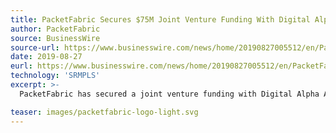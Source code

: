 ```yaml
---
title: PacketFabric Secures $75M Joint Venture Funding With Digital Alpha Advisors Supporting Connectivity Advances for Next-Generation Networking Platforms
author: PacketFabric
source: BusinessWire
source-url: https://www.businesswire.com/news/home/20190827005512/en/PacketFabric-Secures-75M-Joint-Venture-Funding-Digital
date: 2019-08-27
eurl: https://www.businesswire.com/news/home/20190827005512/en/PacketFabric-Secures-75M-Joint-Venture-Funding-Digital
technology: 'SRMPLS'
excerpt: >-
  PacketFabric has secured a joint venture funding with Digital Alpha Advisors to advance the development of innovate network connection technologies that meet the needs of enterprises deploying next generation networks. As part of this investment, the network will evolve towards a more flexible and scalable Segment Routing (SR-MPLS) architecture. 

teaser: images/packetfabric-logo-light.svg
---
```

